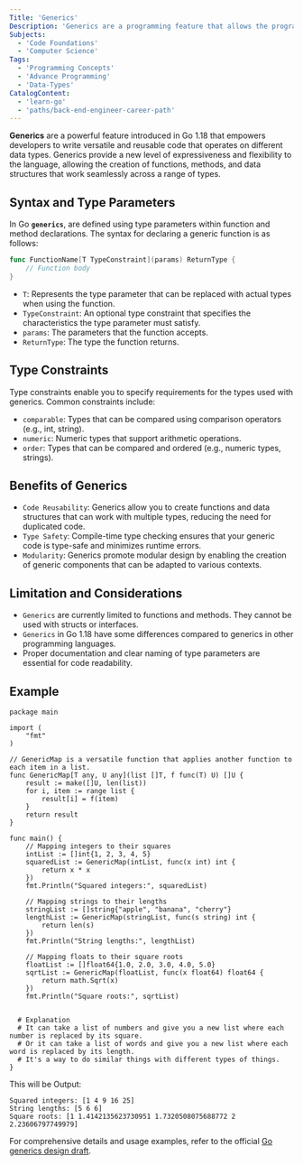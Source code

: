 ```yaml
---
Title: 'Generics'
Description: 'Generics are a programming feature that allows the programmer to write versatile and reusable code that operates on different data types.'
Subjects:
  - 'Code Foundations'
  - 'Computer Science'
Tags:
  - 'Programming Concepts'
  - 'Advance Programming'
  - 'Data-Types'
CatalogContent:
  - 'learn-go'
  - 'paths/back-end-engineer-career-path'
---
```


**Generics** are a powerful feature introduced in Go 1.18 that empowers developers to write versatile and reusable code that operates on different data types. Generics provide a new level of expressiveness and flexibility to the language, allowing the creation of functions, methods, and data structures that work seamlessly across a range of types.

## Syntax and Type Parameters

In Go **`generics`**, are defined using type parameters within function and method declarations. The syntax for declaring a generic function is as follows:

``` go
func FunctionName[T TypeConstraint](params) ReturnType {
    // Function body
}
```
- `T`: Represents the type parameter that can be replaced with actual types when using the function.
- `TypeConstraint`: An optional type constraint that specifies the characteristics the type parameter must satisfy.
- `params`: The parameters that the function accepts.
- `ReturnType`: The type the function returns.

## Type Constraints
Type constraints enable you to specify requirements for the types used with generics. Common constraints include:

- `comparable`: Types that can be compared using comparison operators (e.g., int, string).
- `numeric`: Numeric types that support arithmetic operations.
- `order`: Types that can be compared and ordered (e.g., numeric types, strings).

## Benefits of Generics
- `Code Reusability`: Generics allow you to create functions and data structures that can work with multiple types, reducing the need for duplicated code.
- `Type Safety`: Compile-time type checking ensures that your generic code is type-safe and minimizes runtime errors.
- `Modularity`: Generics promote modular design by enabling the creation of generic components that can be adapted to various contexts.

## Limitation and Considerations
- `Generics` are currently limited to functions and methods. They cannot be used with structs or interfaces.
- `Generics` in Go 1.18 have some differences compared to generics in other programming languages.
-  Proper documentation and clear naming of type parameters are essential for code readability.

## Example
```golang
package main

import (
	"fmt"
)

// GenericMap is a versatile function that applies another function to each item in a list.
func GenericMap[T any, U any](list []T, f func(T) U) []U {
	result := make([]U, len(list))
	for i, item := range list {
		result[i] = f(item)
	}
	return result
}

func main() {
	// Mapping integers to their squares
	intList := []int{1, 2, 3, 4, 5}
	squaredList := GenericMap(intList, func(x int) int {
		return x * x
	})
	fmt.Println("Squared integers:", squaredList)

	// Mapping strings to their lengths
	stringList := []string{"apple", "banana", "cherry"}
	lengthList := GenericMap(stringList, func(s string) int {
		return len(s)
	})
	fmt.Println("String lengths:", lengthList)

	// Mapping floats to their square roots
	floatList := []float64{1.0, 2.0, 3.0, 4.0, 5.0}
	sqrtList := GenericMap(floatList, func(x float64) float64 {
		return math.Sqrt(x)
	})
	fmt.Println("Square roots:", sqrtList)


  # Explanation
  # It can take a list of numbers and give you a new list where each number is replaced by its square.
  # Or it can take a list of words and give you a new list where each word is replaced by its length.
  # It's a way to do similar things with different types of things.
}
```
This will be Output:
``` shell
Squared integers: [1 4 9 16 25]
String lengths: [5 6 6]
Square roots: [1 1.4142135623730951 1.7320508075688772 2 2.23606797749979]
```

  For comprehensive details and usage examples, refer to the official [Go generics design draft](https://go.googlesource.com/proposal/+/refs/heads/master/design/43651-type-parameters.md).
